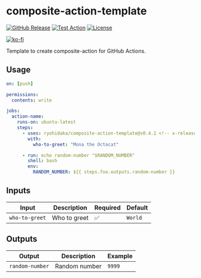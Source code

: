 # composite-action-template

[![GitHub Release](https://img.shields.io/github/v/release/ryohidaka/composite-action-template)](https://github.com/ryohidaka/composite-action-template/releases/)
[![Test Action](https://github.com/ryohidaka/composite-action-template/actions/workflows/test.yml/badge.svg)](https://github.com/ryohidaka/composite-action-template/actions/workflows/test.yml)
[![License](https://img.shields.io/badge/license-MIT-blue.svg)](https://opensource.org/licenses/MIT)

[![ko-fi](https://ko-fi.com/img/githubbutton_sm.svg)](https://ko-fi.com/B0B6TVH92)

Template to create composite-action for GitHub Actions.

## Usage

```yml
on: [push]

permissions:
  contents: write

jobs:
  action-name:
    runs-on: ubuntu-latest
    steps:
      - uses: ryohidaka/composite-action-template@v0.4.1 <!-- x-release-please-version -->
        with:
          who-to-greet: "Mona the Octocat"

      - run: echo random-number "$RANDOM_NUMBER"
        shell: bash
        env:
          RANDOM_NUMBER: ${{ steps.foo.outputs.random-number }}
```

## Inputs

| Input          | Description  | Required | Default |
| -------------- | ------------ | -------- | ------- |
| `who-to-greet` | Who to greet | ✅       | `World` |

## Outputs

| Output          | Description   | Example |
| --------------- | ------------- | ------- |
| `random-number` | Random number | `9999`  |
